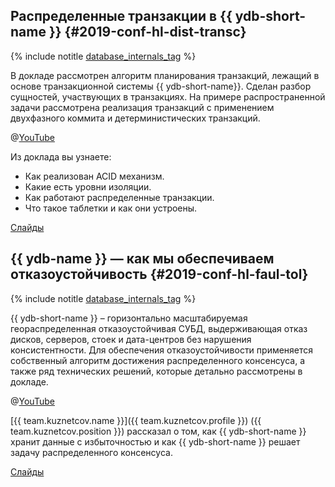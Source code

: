 ## Распределенные транзакции в {{ ydb-short-name }} {#2019-conf-hl-dist-transc}

{% include notitle [database_internals_tag](../../tags.md#database_internals) %}

В докладе рассмотрен алгоритм планирования транзакций, лежащий в основе транзакционной системы {{ ydb-short-name}}. Сделан разбор сущностей, участвующих в транзакциях. На примере распространенной задачи рассмотрена реализация транзакций с применением двухфазного коммита и детерминистических транзакций.

@[YouTube](https://youtu.be/8AR1u5OZIm8)

Из доклада вы узнаете:

* Как реализован ACID механизм.
* Какие есть уровни изоляции.
* Как работают распределенные транзакции.
* Что такое таблетки и как они устроены.

[Слайды](https://presentations.ydb.tech/2019/ru/highload_moscow/presentation.pdf)

## {{ ydb-name }} — как мы обеспечиваем отказоустойчивость {#2019-conf-hl-faul-tol}

{% include notitle [database_internals_tag](../../tags.md#database_internals) %}

{{ ydb-short-name }} – горизонтально масштабируемая геораспределенная отказоустойчивая СУБД, выдерживающая отказ дисков, серверов, стоек и дата-центров без нарушения консистентности. Для обеспечения отказоустойчивости применяется собственный алгоритм достижения распределенного консенсуса, а также ряд технических решений, которые детально рассмотрены в докладе.

@[YouTube](https://youtu.be/-GlRSxG4JQU?t=10779)

[{{ team.kuznetcov.name }}]({{ team.kuznetcov.profile }}) ({{ team.kuznetcov.position }}) рассказал о том, как {{ ydb-short-name }} хранит данные с избыточностью и как {{ ydb-short-name }} решает задачу распределенного консенсуса.

[Слайды](https://presentations.ydb.tech/2019/ru/highload_siberia/presentation.pdf)